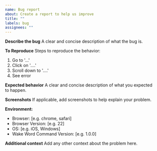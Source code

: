 ```yaml
---
name: Bug report
about: Create a report to help us improve
title: ""
labels: bug
assignees: ""
---
```


**Describe the bug**
A clear and concise description of what the bug is.

**To Reproduce**
Steps to reproduce the behavior:

1. Go to '...'
2. Click on '....'
3. Scroll down to '....'
4. See error

**Expected behavior**
A clear and concise description of what you expected to happen.

**Screenshots**
If applicable, add screenshots to help explain your problem.

**Environment:**

- Browser: [e.g. chrome, safari]
- Browser Version: [e.g. 22]
- OS: [e.g. iOS, Windows]
- Wake Word Command Version: [e.g. 1.0.0]

**Additional context**
Add any other context about the problem here.
